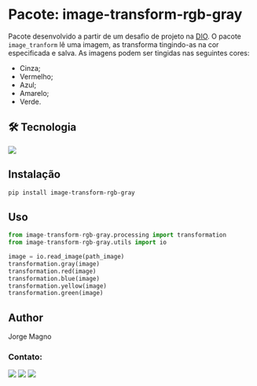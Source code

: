# Pacote: image-transform-rgb-gray

Pacote desenvolvido a partir de um desafio de projeto na [DIO](https://digitalinnovation.one/). 
O pacote `image_tranform` lê uma imagem, as transforma tingindo-as na cor especificada e salva. As imagens podem ser tingidas nas seguintes cores:
- Cinza;
- Vermelho;
- Azul;
- Amarelo;
- Verde.

## 🛠 Tecnologia
<img src="https://img.shields.io/badge/Python-FFD43B?style=for-the-badge&logo=python&logoColor=blue" />

## Instalação

```bash
pip install image-transform-rgb-gray
```

## Uso

```python
from image-transform-rgb-gray.processing import transformation
from image-transform-rgb-gray.utils import io

image = io.read_image(path_image)
transformation.gray(image)
transformation.red(image)
transformation.blue(image)
transformation.yellow(image)
transformation.green(image)
```

## Author
Jorge Magno

### Contato:
[<img src="https://img.shields.io/badge/linkedin-%230077B5.svg?&style=for-the-badge&logo=linkedin&logoColor=white" />](https://www.linkedin.com/in/jorge-magno-l-moraes-381a19174/) 
[<img src = "https://img.shields.io/badge/instagram-%23E4405F.svg?&style=for-the-badge&logo=instagram&logoColor=white">](https://www.instagram.com/jorgepierrot/?hl=pt-br) 
[<img src = "https://img.shields.io/badge/facebook-%231877F2.svg?&style=for-the-badge&logo=facebook&logoColor=white">](https://www.facebook.com/jorge.magno.7)